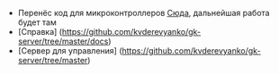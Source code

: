 

* Перенёс код для микроконтроллеров [Сюда](https://github.com/kvderevyanko/gk-server/tree/master/nodemcu), дальнейшая работа будет там
* [Справка] (https://github.com/kvderevyanko/gk-server/tree/master/docs)
* [Сервер для управления] (https://github.com/kvderevyanko/gk-server/tree/master)